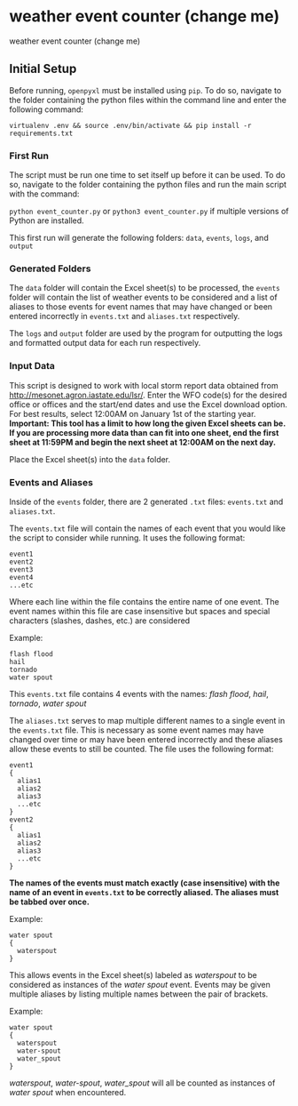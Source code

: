 # weather event counter (change me)
weather event counter (change me)

## Initial Setup
Before running, `openpyxl` must be installed using `pip`. To do so, navigate to the folder containing the python files within the command line and enter the following command:

```virtualenv .env && source .env/bin/activate && pip install -r requirements.txt```

### First Run

The script must be run one time to set itself up before it can be used. To do so, navigate to the folder containing the python files and run the main script with the command:

```python event_counter.py``` or ```python3 event_counter.py``` if multiple versions of Python are installed.

This first run will generate the following folders: `data`, `events`, `logs`, and `output`

### Generated Folders

The `data` folder will contain the Excel sheet(s) to be processed, the `events` folder will contain the list of weather events to be considered and a list of aliases to those events for event names that may have changed or been entered incorrectly in `events.txt` and `aliases.txt` respectively.

The `logs` and `output` folder are used by the program for outputting the logs and formatted output data for each run respectively.

### Input Data

This script is designed to work with local storm report data obtained from http://mesonet.agron.iastate.edu/lsr/. Enter the WFO code(s) for the desired office or offices and the start/end dates and use the Excel download option. For best results, select 12:00AM on January 1st of the starting year. **Important: This tool has a limit to how long the given Excel sheets can be. If you are processing more data than can fit into one sheet, end the first sheet at 11:59PM and begin the next sheet at 12:00AM on the next day.**

Place the Excel sheet(s) into the `data` folder.

### Events and Aliases

Inside of the `events` folder, there are 2 generated `.txt` files: `events.txt` and `aliases.txt`.

The `events.txt` file will contain the names of each event that you would like the script to consider while running. It uses the following format:
```
event1
event2
event3
event4
...etc
```
Where each line within the file contains the entire name of one event. The event names within this file are case insensitive but spaces and special characters (slashes, dashes, etc.) are considered

Example:
```
flash flood
hail
tornado
water spout
```
This `events.txt` file contains 4 events with the names: *flash flood*, *hail*, *tornado*, *water spout*

The `aliases.txt` serves to map multiple different names to a single event in the `events.txt` file. This is necessary as some event names may have changed over time or may have been entered incorrectly and these aliases allow these events to still be counted. The file uses the following format:
```
event1
{
  alias1
  alias2
  alias3
  ...etc
}
event2
{
  alias1
  alias2
  alias3
  ...etc
}
```
**The names of the events must match exactly (case insensitive) with the name of an event in `events.txt` to be correctly aliased. The aliases must be tabbed over once.**

Example:
```
water spout
{
  waterspout
}
```
This allows events in the Excel sheet(s) labeled as *waterspout* to be considered as instances of the *water spout* event. Events may be given multiple aliases by listing multiple names between the pair of brackets.

Example:
```
water spout
{
  waterspout
  water-spout
  water_spout
}
```
*waterspout*, *water-spout*, *water_spout* will all be counted as instances of *water spout* when encountered.
